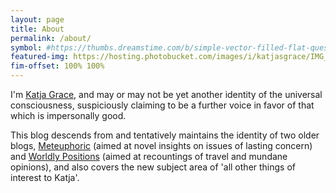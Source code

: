 ```yaml
---
layout: page
title: About
permalink: /about/
symbol: #https://thumbs.dreamstime.com/b/simple-vector-filled-flat-question-mark-speech-bubble-icon-solid-pictogram-isolated-white-background-question-mark-speech-133386280.jpg
featured-img: https://hosting.photobucket.com/images/i/katjasgrace/IMG_0781eyestwotone.png
fim-offset: 100% 100%
---
```


I'm [Katja Grace](https://katjagrace.com), and may or may not be yet another identity of the universal consciousness, suspiciously claiming to be a further voice in favor of that which is impersonally good.

This blog descends from and tentatively maintains the identity of two older blogs, [Meteuphoric](https://worldspiritsockpuppet.com/meteuphoric.html) (aimed at novel insights on issues of lasting concern) and [Worldly Positions](https://worldspiritsockpuppet.com/worldlypositions.html) (aimed at recountings of travel and mundane opinions), and also covers the new subject area of 'all other things of interest to Katja'.

<!-- ![Picture of Katja](https://hosting.photobucket.com/images/i/katjasgrace/IMG_0781twotonebright.png) -->
